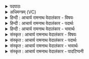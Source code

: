 <details><summary>पदपाठः</summary>

आ꣢। ग꣣न्ता। मा꣢। रि꣣षण्यत। प्र꣡स्था꣢꣯वानः। प्र। स्था꣣वानः। मा꣢। अ꣡प꣢꣯। स्था꣣त। समन्यवः। स। मन्यवः। दृढा꣢। चि꣣त्। यमयिष्णवः। ४०१।
</details>

<details><summary>अधिमन्त्रम् (VC)</summary>

- मरुतः
- सौभरि: काण्व:
- ककुप्
- ऋषभः
- ऐन्द्रं काण्डम्
</details>

<details><summary>हिन्दी : आचार्य रामनाथ वेदालंकार - विषयः</summary>

अगले मन्त्र के ‘मरुतः’ देवता हैं। उन्हें सम्बोधन करके कहा गया है।
</details>

<details><summary>हिन्दी : आचार्य रामनाथ वेदालंकार - पदार्थः</summary>

पदार्थान्वयभाषाः -  प्रथम—सैनिकों के पक्ष में। युद्ध उपस्थित होने पर राष्ट्र के सैनिकों को पुकारा जा रहा है। हे (प्रस्थावानः) रण-प्रस्थान करनेवाले वीर सैनिको ! तुम शत्रुओं से युद्ध करने के लिए (आ गन्त) आओ, न आकर (मा रिषण्यत) राष्ट्र की क्षति मत करो। हे (समन्यवः) मन्युवालो ! हे (दृढा चित्) दृढ रिपुदलों को भी (यमयिष्णवः) रोकने में समर्थ वीरो ! तुम (मा अपस्थात) युद्ध से अलग मत रहो ॥ द्वितीय—प्राणों के पक्ष में। पूरक-कुम्भक-रेचक आदि की विधि से प्राणायाम का अभ्यास करता हुआ योगसाधक प्राणों को सम्बोधित कर रहा है। हे (प्रस्थावानः) प्राणायाम के लिए प्रस्थित मेरे प्राणो ! तुम (आ गन्त) रेचक प्राणायाम से बाहर जाकर पूरक प्राणायाम के द्वारा पुनः अन्दर आओ, (मा रिषण्यत) हमारे स्वास्थ्य की हानि मत करो। हे (समन्यवः) तेजस्वी प्राणो !(दृढा चित्) दृढ़ता से शरीर में बद्ध भी रोग, मलिनता आदियों को (यमयिष्णवः) दूर करने में समर्थ प्राणो ! तुम (मा अपस्थात) शरीर से बाहर ही स्थित मत हो जाओ, किन्तु पूरक, कुम्भक, रेचक और स्तम्भवृत्ति के व्यापारों द्वारा मेरी प्राणसिद्धि कराओ। भाव यह है कि हम प्राणायाम से विरत न होकर नियम से उसके अभ्यास द्वारा प्रकाश के आवरण का क्षय करके धारणाओं में मन की योग्यता सम्पादित करें ॥३॥ इस मन्त्र में श्लेषालङ्कार है ॥३॥
</details>

<details><summary>हिन्दी : आचार्य रामनाथ वेदालंकार - भावार्थः</summary>

भावार्थभाषाः -  शत्रुओं से राष्ट्र के आक्रान्त हो जाने पर वीर योद्धाओं को चाहिए कि शत्रुओं को दिशाओं में इधर-उधर भगाकर या धराशायी करके राष्ट्र की कीर्ति को दिग्दिगन्त में फैलायें। इसी प्रकार रोग, मलिनता आदि से शरीर के आक्रान्त होने पर प्राण पूरक, कुम्भक आदि के क्रम से शरीर के स्वास्थ्य का विस्तार कर आयु को लम्बा करें ॥३॥
</details>

<details><summary>संस्कृत : आचार्य रामनाथ वेदालंकार - विषयः</summary>

अथ मरुतो देवताः। तान् सम्बोधयन्नाह।
</details>

<details><summary>संस्कृत : आचार्य रामनाथ वेदालंकार - पदार्थः</summary>

पदार्थान्वयभाषाः -  प्रथमः—सैनिकपरः। उपस्थिते युद्धे राष्ट्रवीरा आहूयन्ते। हे (प्रस्थावानः) रणप्रस्थानकारिणः मरुतः वीराः सैनिकाः। प्र पूर्वात् तिष्ठतेः ‘आतो मनिन् क्वनिब्वनिपश्च। अ० ३।२।७४’ इति वनिप् प्रत्ययः। यूयम् (आ गन्त) आगच्छत शत्रुभिः योद्धुम्, अनागमनेन (मा रिषण्यत) स्वराष्ट्रस्य क्षतिं न कुरुत। ‘दुरस्युर्द्रविणस्युर्वृषण्यति रिषण्यति। अ० ७।४।३६’ इति रिष्टस्य रिषण्भावो निपात्यते क्यचि परतः। हे (समन्यवः) मन्युयुक्ताः ! हे (दृढाचित्) दृढान्यपि रिपुदलानि (यमयिष्णवः) उपरमयितुं समर्था वीराः ! यूयम् (मा अपस्थात) नैव युद्धाद् दूरे तिष्ठत। दृढा इत्यत्र ‘शेश्छन्दसि बहुलम्। अ० ६।१।७०’ इति शसः शेर्लोपः। प्रस्थावानः, समन्यवः, यमयिष्णवः इति त्रीण्यपि सम्बोधनान्तानि पदानि। चरमयोर्द्वयोरामन्त्रितस्वरो निघातः सम्पद्यते, प्रथमस्य तु पादादित्वात् षाष्ठेन आद्युदात्तत्वम् ॥ अथ द्वितीयः—प्राणपरः। पूरककुम्भकरेचकादिविधिना प्राणायाममभ्यस्यन् योगसाधकः प्राणान् सम्बोधयन्नाह। हे (प्रस्थावानः) प्राणायामाय प्रस्थिताः मदीयाः प्राणाः ! यूयम् (आ गन्त) रेचकप्राणायामेन बहिर्गताः सन्तः पूरकविधिना पुनः आयात, (मा रिषण्यत) नैव स्वास्थ्यहानिं कुरुत। हे (समन्यवः) सतेजस्काः, हे (दृढा चित्) शरीरे दृढं बद्धान्यपि रोगमालिन्यादीनि (यमयिष्णवः) उपरमयितुं क्षमाः प्राणाः ! (मा अपस्थात) शरीराद् बहिरेव स्थिता न भवत, किन्तु पूरक-कुम्भक-रेचक-स्तम्भवृत्तिव्यापारद्वारेण मम प्राणसिद्धिं कारयत। वयं प्राणायामाद् विरता न भूत्वा नियमेन तदभ्यासद्वारा प्रकाशावरणक्षयं विधाय धारणासु मनसो योग्यतां सम्पादयेमेति भावः२ ॥३॥ अत्र श्लेषालङ्कारः ॥३॥
</details>

<details><summary>संस्कृत : आचार्य रामनाथ वेदालंकार - भावार्थः</summary>

भावार्थभाषाः -  राष्ट्रे शत्रुभिराक्रान्ते सति वीरैर्योद्धृभिः शत्रून् कान्दिशीकान् विद्राव्य धराशायिनो वा विधाय राष्ट्रस्य कीर्तिर्दिग्दिगन्तेषु विस्तारणीया। तथैव शरीरे रोगमालिन्यादिभिरुपद्रुते सति प्राणाः पूरककुम्भकादिक्रमेण शरीरस्य स्वास्थ्यं विस्तार्य दीर्घमायुः प्रतन्वन्तुतराम् ॥३॥
</details>

<details><summary>संस्कृत : आचार्य रामनाथ वेदालंकार - पादटिप्पनी</summary>

टिप्पणी:   १. ऋ० ८।२०।१ ‘दृढा चिद्यमयिष्णवः’ इत्यत्र ‘स्थिरा चिन्नमयिष्णवः’ इति पाठः। २. द्रष्टव्यम्—योग० २।४९-५३।
</details>